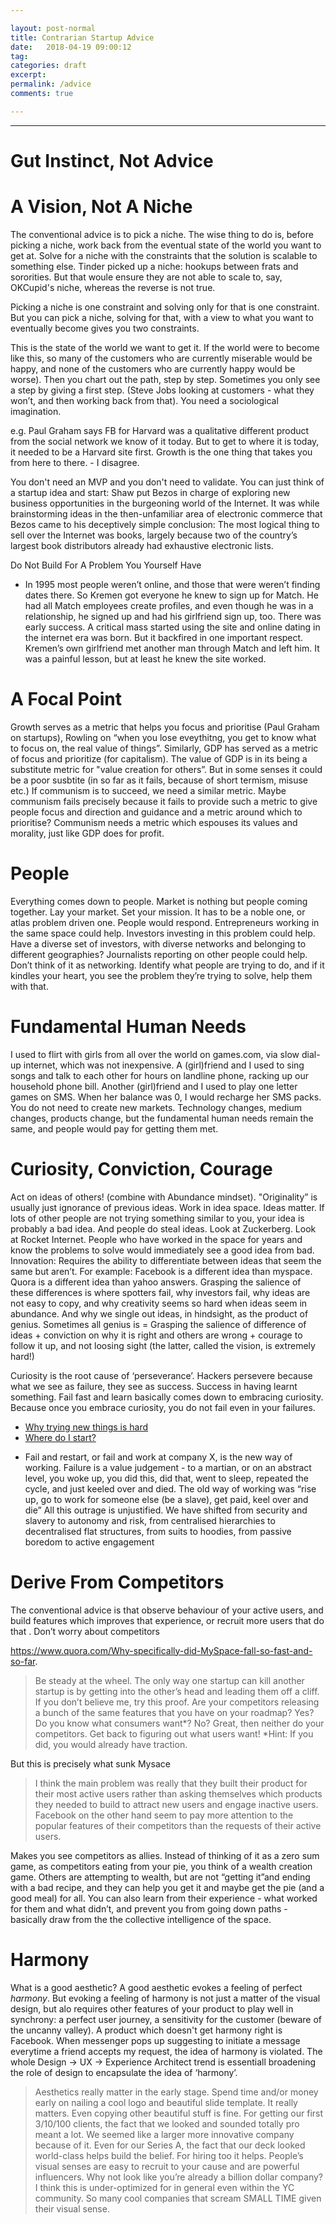 ```yaml
---

layout: post-normal
title: Contrarian Startup Advice
date:   2018-04-19 09:00:12
tag: 
categories: draft
excerpt: 
permalink: /advice
comments: true

---
```


----

# Gut Instinct, Not Advice 


# A Vision, Not A Niche

The conventional advice is to pick a niche. The wise thing to do is, before picking a niche,  work back from the eventual state of the world you want to get at. Solve for a niche with the constraints that the solution is scalable to something else.   Tinder picked up a niche: hookups between frats and sororities. But that woule ensure they are not able to scale to, say, OKCupid's niche, whereas the reverse is not true.

Picking a niche is one constraint and solving only for that is one constraint. But you can pick a niche, solving for that, with a view to what you want to eventually become gives you two constraints. 

This is the state of the world we want to get it. If the world were to become like this, so many of the customers who are currently miserable would be happy, and none of the customers who are currently happy would be worse). Then you chart out the path, step by step. Sometimes you only see a step by giving a first step. (Steve Jobs looking at customers - what they won’t, and then working back from that). You need a sociological imagination.

e.g. Paul Graham says FB for Harvard was a qualitative different product from the social network we know of it today. But to get to where it is today, it needed to be a Harvard site first. Growth is the one thing that takes you from here to there. - I disagree. 

You don't need an MVP and you don't need to validate.  You can just think of a startup idea and start: Shaw put Bezos in charge of exploring new business opportunities in the burgeoning world of the Internet. It was while brainstorming ideas in the then-unfamiliar area of electronic commerce that Bezos came to his deceptively simple conclusion: The most logical thing to sell over the Internet was books, largely because two of the country’s largest book distributors already had exhaustive electronic lists.

Do Not Build For A Problem You Yourself Have


*  In 1995 most people weren’t online, and those that were weren’t finding dates there. So Kremen got everyone he knew to sign up for Match. He had all Match employees create profiles, and even though he was in a relationship, he signed up and had his girlfriend sign up, too. There was early success. A critical mass started using the site and online dating in the internet era was born. But it backfired in one important respect. Kremen’s own girlfriend met another man through Match and left him. It was a painful lesson, but at least he knew the site worked.



# A Focal Point

Growth serves as a metric that helps you focus and prioritise (Paul Graham on startups), Rowling on “when you lose eveythitng, you get to know what to focus on, the real value of things”. Similarly, GDP has served as a metric of focus and prioritize (for capitalism). The value of GDP is in its being a substitute metric for "value creation for others”. But in some senses it could be a poor susbtite (in so far as it fails, because of short termism, misuse etc.) If communism is to succeed, we need a similar metric. Maybe communism fails precisely because it fails to provide such a metric to give people focus and direction and guidance and a metric around which to prioritise? Communism needs a metric which espouses its values and morality, just like GDP does for profit. 

# People 

Everything comes down to people. Market is nothing but people coming together. Lay your market. Set your mission. It has to be a noble one, or atlas problem driven one. People would respond. Entrepreneurs working in the same space could help. Investors investing in this problem could help. Have a diverse set of investors, with diverse networks and belonging to different geographies?  Journalists reporting on other people could help.  Don’t think of it as networking. Identify what people are trying to do, and if it kindles your heart, you see the problem they’re trying to solve,  help them with that. 
   

# Fundamental Human Needs 

I used to flirt with girls from all over the world on games.com, via slow dial-up internet, which was not inexpensive. A (girl)friend and I used to sing songs and talk to each other for hours on landline phone, racking up our household phone bill.  Another (girl)friend and I used to play one letter games on SMS. When her balance was 0,  I would recharge her SMS packs. You do not need to create new markets. Technology changes, medium changes, products change, but the fundamental human needs remain the same, and people would pay for getting them met.

# Curiosity, Conviction, Courage 

Act on ideas of others! (combine with Abundance mindset). "Originality” is usually just ignorance of previous ideas. Work in idea space.   Ideas matter.  If lots of other people are not trying something similar to you, your idea is probably a bad idea. And people do steal ideas. Look at Zuckerberg. Look at Rocket Internet. People who have worked in the space for years and know the problems to solve would immediately see a good idea from bad.  Innovation: Requires the ability to differentiate between ideas that seem the same but aren’t. For example: Facebook is a different idea than myspace. Quora is a different idea than yahoo answers. Grasping the salience of these differences is where spotters fail, why investors fail, why ideas are not easy to copy, and why creativity seems so hard when ideas seem in abundance. And why we single out ideas, in hindsight, as the product of genius. Sometimes all genius is = Grasping the salience of difference of ideas + conviction on why it is right and others are wrong + courage to follow it up, and not loosing sight (the latter, called the vision, is extremely hard!)


Curiosity is the root cause of ‘perseverance’. Hackers persevere because what we see as failure, they see as success. Success in having learnt something. Fail fast and learn basically comes down to embracing curiosity. Because once you embrace curiosity, you do not fail even in your failures.
    
- [Why trying new things is hard](https://www.nytimes.com/2017/12/01/business/why-trying-new-things-is-so-hard.html)
- [Where do I start?](https://www.quora.com/If-I-want-to-become-an-entrepreneur-where-do-I-start)

* Fail and restart, or fail and work at company X, is the new way of working. Failure is a value judgement - to a martian, or on an abstract level, you woke up, you did this, did that, went to sleep, repeated the cycle, and just keeled over and died. The old way of working was “rise up, go to work for someone else (be a slave), get paid, keel over and die” All this outrage is unjustified. We have shifted from security and slavery to autonomy and risk, from centralised hierarchies to decentralised flat structures, from suits to hoodies, from passive boredom to active engagement



 
# Derive From Competitors

The conventional advice is that observe behaviour of your active users, and build features which improves that experience, or recruit more users that do that . Don’t worry about competitors 

https://www.quora.com/Why-specifically-did-MySpace-fall-so-fast-and-so-far. 

> Be steady at the wheel. The only way one startup can kill another startup is by getting into the other’s head and leading them off a cliff. If you don’t believe me, try this proof. Are your competitors releasing a bunch of the same features that you have on your roadmap? Yes? Do you know what consumers want*? No? Great, then neither do your competitors. Get back to figuring out what users want! *Hint: If you did, you would already have traction.

But this is precisely what sunk Mysace

> I think the main problem was really that they built their product for their most active users rather than asking themselves which products they needed to build to attract new users and engage inactive users. Facebook on the other hand seem to pay more attention to the popular features of their competitors than the requests of their active users.

Makes you see competitors as allies. Instead of thinking of it as a zero sum game, as competitors eating from your pie, you think of a wealth creation game. Others are attempting to wealth, but are not “getting it”and ending with a bad recipe, and they can help you get it and maybe get the pie (and a good meal) for all. You can also learn from their experience - what worked for them and what didn’t, and prevent you from going down paths - basically draw from the the collective intelligence of the space.  

# Harmony  

What is a good aesthetic? A good aesthetic evokes a feeling of perfect *harmony*. But evoking a feeling of harmony is not just a matter of the visual design, but alo requires other features of your product to play well in synchrony: a perfect user journey, a sensitivity for the customer  (beware of the uncanny valley). A product which doesn't get harmony right is Facebook. When messenger pops up suggesting to initiate a message everytime a friend accepts my request, the idea of harmony is violated.  The whole Design -> UX -> Experience Architect trend is essentiall broadening the role of design to encapsulate the idea of ‘harmony’.

> Aesthetics really matter in the early stage. Spend time and/or money early on nailing a cool logo and beautiful slide template. It really matters. Even copying other beautiful stuff is fine. For getting our first 3/10/100 clients, the fact that we looked and sounded totally pro meant a lot. We seemed like a larger more innovative company because of it. Even for our Series A, the fact that our deck looked world-class helps build the belief. For hiring too it helps. People’s visual senses are easy to recruit to your cause and are powerful influencers. Why not look like you’re already a billion dollar company? I think this is under-optimized for in general even within the YC community. So many cool companies that scream SMALL TIME given their visual sense.








